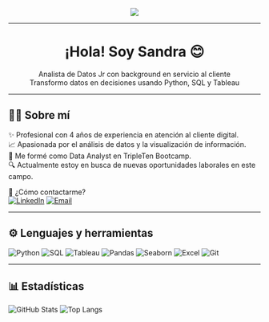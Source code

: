
<p align="center"> <img src="https://img.freepik.com/vector-gratis/ilustracion-analisis-negocios-dibujado-mano-plana_1188-560.jpg?ga=GA1.1.1758214688.1748370423&semt=ais_items_boosted&w=740"/>

---

<h1 align="center">¡Hola! Soy Sandra 😊</h1>
<p align="center">
Analista de Datos Jr con background en servicio al cliente<br>
Transformo datos en decisiones usando Python, SQL y Tableau
</p>

---

## 👩‍💻 Sobre mí

✨ Profesional con 4 años de experiencia en atención al cliente digital.  
📈 Apasionada por el análisis de datos y la visualización de información.  
🧠 Me formé como Data Analyst en TripleTen Bootcamp.  
🔍 Actualmente estoy en busca de nuevas oportunidades laborales en este campo.

💬 ¿Cómo contactarme?  
[![LinkedIn](https://img.shields.io/badge/-LinkedIn-blue?style=flat&logo=linkedin)](https://linkedin.com/in/mel-v-386753331)
[![Email](https://img.shields.io/badge/-Email-red?style=flat&logo=gmail)](mailto:meli6432@gmail.com)

---

## ⚙️ Lenguajes y herramientas

![Python](https://img.shields.io/badge/-Python-3776AB?style=flat&logo=python&logoColor=white)
![SQL](https://img.shields.io/badge/-SQL-4479A1?style=flat&logo=postgresql&logoColor=white)
![Tableau](https://img.shields.io/badge/-Tableau-E97627?style=flat&logo=tableau&logoColor=white)
![Pandas](https://img.shields.io/badge/-Pandas-150458?style=flat&logo=pandas)
![Seaborn](https://img.shields.io/badge/-Seaborn-4C4C4C?style=flat)
![Excel](https://img.shields.io/badge/-Excel-217346?style=flat&logo=microsoft-excel&logoColor=white)
![Git](https://img.shields.io/badge/-Git-F05032?style=flat&logo=git&logoColor=white)

---

## 📊 Estadísticas

![GitHub Stats](https://github-readme-stats.vercel.app/api?username=meli6432&show_icons=true&theme=dark&count_private=true)
![Top Langs](https://github-readme-stats.vercel.app/api/top-langs/?username=meli6432&layout=compact&theme=dark)
 
